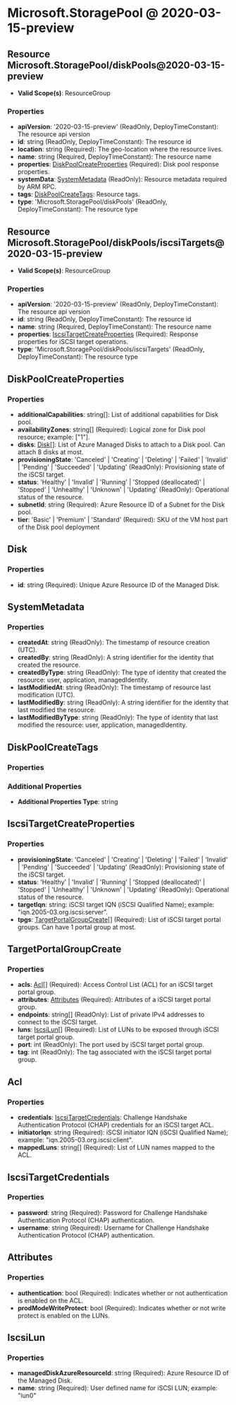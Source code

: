 # Microsoft.StoragePool @ 2020-03-15-preview

## Resource Microsoft.StoragePool/diskPools@2020-03-15-preview
* **Valid Scope(s)**: ResourceGroup
### Properties
* **apiVersion**: '2020-03-15-preview' (ReadOnly, DeployTimeConstant): The resource api version
* **id**: string (ReadOnly, DeployTimeConstant): The resource id
* **location**: string (Required): The geo-location where the resource lives.
* **name**: string (Required, DeployTimeConstant): The resource name
* **properties**: [DiskPoolCreateProperties](#diskpoolcreateproperties) (Required): Disk pool response properties.
* **systemData**: [SystemMetadata](#systemmetadata) (ReadOnly): Resource metadata required by ARM RPC.
* **tags**: [DiskPoolCreateTags](#diskpoolcreatetags): Resource tags.
* **type**: 'Microsoft.StoragePool/diskPools' (ReadOnly, DeployTimeConstant): The resource type

## Resource Microsoft.StoragePool/diskPools/iscsiTargets@2020-03-15-preview
* **Valid Scope(s)**: ResourceGroup
### Properties
* **apiVersion**: '2020-03-15-preview' (ReadOnly, DeployTimeConstant): The resource api version
* **id**: string (ReadOnly, DeployTimeConstant): The resource id
* **name**: string (Required, DeployTimeConstant): The resource name
* **properties**: [IscsiTargetCreateProperties](#iscsitargetcreateproperties) (Required): Response properties for iSCSI target operations.
* **type**: 'Microsoft.StoragePool/diskPools/iscsiTargets' (ReadOnly, DeployTimeConstant): The resource type

## DiskPoolCreateProperties
### Properties
* **additionalCapabilities**: string[]: List of additional capabilities for Disk pool.
* **availabilityZones**: string[] (Required): Logical zone for Disk pool resource; example: ["1"].
* **disks**: [Disk](#disk)[]: List of Azure Managed Disks to attach to a Disk pool. Can attach 8 disks at most.
* **provisioningState**: 'Canceled' | 'Creating' | 'Deleting' | 'Failed' | 'Invalid' | 'Pending' | 'Succeeded' | 'Updating' (ReadOnly): Provisioning state of the iSCSI target.
* **status**: 'Healthy' | 'Invalid' | 'Running' | 'Stopped (deallocated)' | 'Stopped' | 'Unhealthy' | 'Unknown' | 'Updating' (ReadOnly): Operational status of the resource.
* **subnetId**: string (Required): Azure Resource ID of a Subnet for the Disk pool.
* **tier**: 'Basic' | 'Premium' | 'Standard' (Required): SKU of the VM host part of the Disk pool deployment

## Disk
### Properties
* **id**: string (Required): Unique Azure Resource ID of the Managed Disk.

## SystemMetadata
### Properties
* **createdAt**: string (ReadOnly): The timestamp of resource creation (UTC).
* **createdBy**: string (ReadOnly): A string identifier for the identity that created the resource.
* **createdByType**: string (ReadOnly): The type of identity that created the resource: user, application, managedIdentity.
* **lastModifiedAt**: string (ReadOnly): The timestamp of resource last modification (UTC).
* **lastModifiedBy**: string (ReadOnly): A string identifier for the identity that last modified the resource.
* **lastModifiedByType**: string (ReadOnly): The type of identity that last modified the resource: user, application, managedIdentity.

## DiskPoolCreateTags
### Properties
### Additional Properties
* **Additional Properties Type**: string

## IscsiTargetCreateProperties
### Properties
* **provisioningState**: 'Canceled' | 'Creating' | 'Deleting' | 'Failed' | 'Invalid' | 'Pending' | 'Succeeded' | 'Updating' (ReadOnly): Provisioning state of the iSCSI target.
* **status**: 'Healthy' | 'Invalid' | 'Running' | 'Stopped (deallocated)' | 'Stopped' | 'Unhealthy' | 'Unknown' | 'Updating' (ReadOnly): Operational status of the resource.
* **targetIqn**: string: iSCSI target IQN (iSCSI Qualified Name); example: "iqn.2005-03.org.iscsi:server".
* **tpgs**: [TargetPortalGroupCreate](#targetportalgroupcreate)[] (Required): List of iSCSI target portal groups. Can have 1 portal group at most.

## TargetPortalGroupCreate
### Properties
* **acls**: [Acl](#acl)[] (Required): Access Control List (ACL) for an iSCSI target portal group.
* **attributes**: [Attributes](#attributes) (Required): Attributes of a iSCSI target portal group.
* **endpoints**: string[] (ReadOnly): List of private IPv4 addresses to connect to the iSCSI target.
* **luns**: [IscsiLun](#iscsilun)[] (Required): List of LUNs to be exposed through iSCSI target portal group.
* **port**: int (ReadOnly): The port used by iSCSI target portal group.
* **tag**: int (ReadOnly): The tag associated with the iSCSI target portal group.

## Acl
### Properties
* **credentials**: [IscsiTargetCredentials](#iscsitargetcredentials): Challenge Handshake Authentication Protocol (CHAP) credentials for an iSCSI target ACL.
* **initiatorIqn**: string (Required): iSCSI initiator IQN (iSCSI Qualified Name); example: "iqn.2005-03.org.iscsi:client".
* **mappedLuns**: string[] (Required): List of LUN names mapped to the ACL.

## IscsiTargetCredentials
### Properties
* **password**: string (Required): Password for Challenge Handshake Authentication Protocol (CHAP) authentication.
* **username**: string (Required): Username for Challenge Handshake Authentication Protocol (CHAP) authentication.

## Attributes
### Properties
* **authentication**: bool (Required): Indicates whether or not authentication is enabled on the ACL.
* **prodModeWriteProtect**: bool (Required): Indicates whether or not write protect is enabled on the LUNs.

## IscsiLun
### Properties
* **managedDiskAzureResourceId**: string (Required): Azure Resource ID of the Managed Disk.
* **name**: string (Required): User defined name for iSCSI LUN; example: "lun0"

